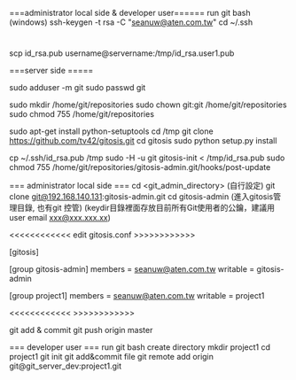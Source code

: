 ===administrator local side & developer user======
run git bash (windows)
ssh-keygen -t rsa -C "seanuw@aten.com.tw"
cd ~/.ssh

#
scp id_rsa.pub username@servername:/tmp/id_rsa.user1.pub


===server side =====

sudo adduser -m git
sudo passwd git

sudo mkdir /home/git/repositories
sudo chown git:git /home/git/repositories
sudo chmod 755 /home/git/repositories

sudo apt-get install python-setuptools
cd /tmp
git clone https://github.com/tv42/gitosis.git
cd gitosis
sudo python setup.py install

cp ~/.ssh/id_rsa.pub /tmp
sudo -H -u git gitosis-init < /tmp/id_rsa.pub
sudo chmod 755 /home/git/repositories/gitosis-admin.git/hooks/post-update

=== administrator local side ===
cd <git_admin_directory> (自行設定)
git clone git@192.168.140.131:gitosis-admin.git
cd gitosis-admin (進入gitosis管理目錄, 也有git 控管)
(keydir目錄裡面存放目前所有Git使用者的公鑰，建議用user email  xxx@xxx.xxx.xx)


<<<<<<<<<<<<  edit gitosis.conf >>>>>>>>>>>>

[gitosis]

[group gitosis-admin]
members = seanuw@aten.com.tw
writable = gitosis-admin

[group project1]
members = seanuw@aten.com.tw
writable = project1

<<<<<<<<<<<<  >>>>>>>>>>>>

git add & commit
git push origin master





=== developer user  ===
run git bash
create directory 
mkdir project1 
cd project1
git init
git add&commit file
git remote add origin git@git_server_dev:project1.git
